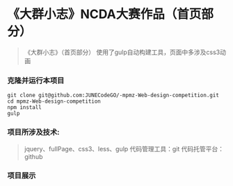 # 《大群小志》NCDA大赛作品（首页部分）

>《大群小志》（首页部分）
>使用了gulp自动构建工具，页面中多涉及css3动画

### 克隆并运行本项目

```
git clone git@github.com:JUNECodeGO/-mpmz-Web-design-competition.git
cd mpmz-Web-design-competition
npm install
gulp
```

### 项目所涉及技术:

>jquery、fullPage、css3、less、gulp 代码管理工具：git 代码托管平台：github

### 项目展示



